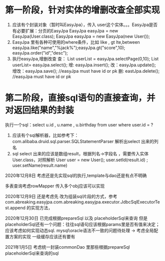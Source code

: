 # 第一阶段，针对实体的增删改查全部实现
1. 应该有个封装对象（暂时叫EasyJpa），传入 user这个实体。。。EasyJpa是否有必要扩展：分页的EasyJpa
     EasyJpa easyJpa = new EasyJpa(User.class); EasyJpa easyJpa = new EasyJpa(new User());
2. EasyJpa 里有各种可使用的where条件，比如 like , gt lte,between
     easyJpa.like("name","%jack%");easyJpa.gt("score",10); easyJpa.order("id","desc");
3. 执行easyJpa,增删改查
     查： List<User> userList = easyJpa.selectPage(0,10); List userList= easyJpa.select();
     增: easyJpa.insert();
     改：easyJpa.update();
     增改：easyJpa.save(); //easyJpa must have id or pk 
     删: eastJpa.delete(); //easyJpa must have id or pk
     
# 第二阶段，直接sql语句的直接查询，并对返回结果的封装     
执行一个sql：select u.id , u.name , u.birthday from user where user.id = ?
1. 应该有个sql解析器，比如参考下：com.alibaba.druid.sql.parser.SQLStatementParser
    解析出select 出来的列名
2. sql select 出来的应该是数组result，根据列名->字段名  ，需要传入实体User.class，对照解析
    User user = new User(); user.setId(result.id) ; user.setName(result.name) 
    

2020年12月8日
考虑还是先实现sql的执行,template与dao还是有点不明确

多表查询考虑rowMapper 传入多个obj应该可以实现

2020年12月9日
还是考虑先 改为组装sql片段的方式，参考com.abreaking.easyjpa.com.abreaking.easyjpa.executor.JdbcSqlExecutorTest.append 的实现方法，

2020年12月30日
已完成根据prepareSql 以及 placeholderSql来查询
但是placeholderSql还有一个问题：往往sql语句应该根据params里是否有值来决定；应该考虑如何实现动态sql.
mysql\oracle语法不一致的问题待处理  -> 考虑全局配置方案的实现
一级缓存应该还有要有

2021年1月5日
考虑统一封装commonDao 里那些根据prepareSql placeholderSql来查询的sql